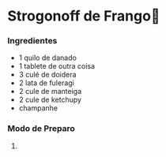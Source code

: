 # Strogonoff de Frango:chicken:



### Ingredientes

- 1 quilo de danado
- 1 tablete de outra coisa
- 3 culé de doidera
- 2 lata de fuleragi
- 2 cule de manteiga
- 2 cule de ketchupy
- champanhe

### Modo de Preparo

1. 

